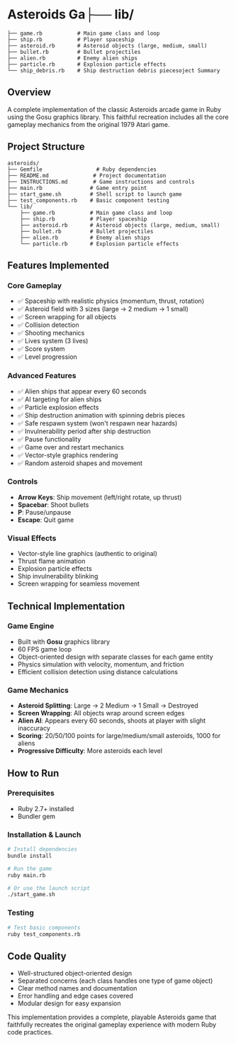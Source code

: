 # Asteroids Ga├── lib/
    ├── game.rb           # Main game class and loop
    ├── ship.rb           # Player spaceship
    ├── asteroid.rb       # Asteroid objects (large, medium, small)
    ├── bullet.rb         # Bullet projectiles
    ├── alien.rb          # Enemy alien ships
    ├── particle.rb       # Explosion particle effects
    └── ship_debris.rb    # Ship destruction debris piecesoject Summary

## Overview
A complete implementation of the classic Asteroids arcade game in Ruby using the Gosu graphics library. This faithful recreation includes all the core gameplay mechanics from the original 1979 Atari game.

## Project Structure
```
asteroids/
├── Gemfile                 # Ruby dependencies
├── README.md              # Project documentation
├── INSTRUCTIONS.md        # Game instructions and controls
├── main.rb               # Game entry point
├── start_game.sh         # Shell script to launch game
├── test_components.rb    # Basic component testing
└── lib/
    ├── game.rb           # Main game class and loop
    ├── ship.rb           # Player spaceship
    ├── asteroid.rb       # Asteroid objects (large, medium, small)
    ├── bullet.rb         # Bullet projectiles
    ├── alien.rb          # Enemy alien ships
    └── particle.rb       # Explosion particle effects
```

## Features Implemented

### Core Gameplay
- ✅ Spaceship with realistic physics (momentum, thrust, rotation)
- ✅ Asteroid field with 3 sizes (large → 2 medium → 1 small)
- ✅ Screen wrapping for all objects
- ✅ Collision detection
- ✅ Shooting mechanics
- ✅ Lives system (3 lives)
- ✅ Score system
- ✅ Level progression

### Advanced Features
- ✅ Alien ships that appear every 60 seconds
- ✅ AI targeting for alien ships
- ✅ Particle explosion effects
- ✅ Ship destruction animation with spinning debris pieces
- ✅ Safe respawn system (won't respawn near hazards)
- ✅ Invulnerability period after ship destruction
- ✅ Pause functionality
- ✅ Game over and restart mechanics
- ✅ Vector-style graphics rendering
- ✅ Random asteroid shapes and movement

### Controls
- **Arrow Keys**: Ship movement (left/right rotate, up thrust)
- **Spacebar**: Shoot bullets
- **P**: Pause/unpause
- **Escape**: Quit game

### Visual Effects
- Vector-style line graphics (authentic to original)
- Thrust flame animation
- Explosion particle effects
- Ship invulnerability blinking
- Screen wrapping for seamless movement

## Technical Implementation

### Game Engine
- Built with **Gosu** graphics library
- 60 FPS game loop
- Object-oriented design with separate classes for each game entity
- Physics simulation with velocity, momentum, and friction
- Efficient collision detection using distance calculations

### Game Mechanics
- **Asteroid Splitting**: Large → 2 Medium → 1 Small → Destroyed
- **Screen Wrapping**: All objects wrap around screen edges
- **Alien AI**: Appears every 60 seconds, shoots at player with slight inaccuracy
- **Scoring**: 20/50/100 points for large/medium/small asteroids, 1000 for aliens
- **Progressive Difficulty**: More asteroids each level

## How to Run

### Prerequisites
- Ruby 2.7+ installed
- Bundler gem

### Installation & Launch
```bash
# Install dependencies
bundle install

# Run the game
ruby main.rb

# Or use the launch script
./start_game.sh
```

### Testing
```bash
# Test basic components
ruby test_components.rb
```

## Code Quality
- Well-structured object-oriented design
- Separated concerns (each class handles one type of game object)
- Clear method names and documentation
- Error handling and edge cases covered
- Modular design for easy expansion

This implementation provides a complete, playable Asteroids game that faithfully recreates the original gameplay experience with modern Ruby code practices.
